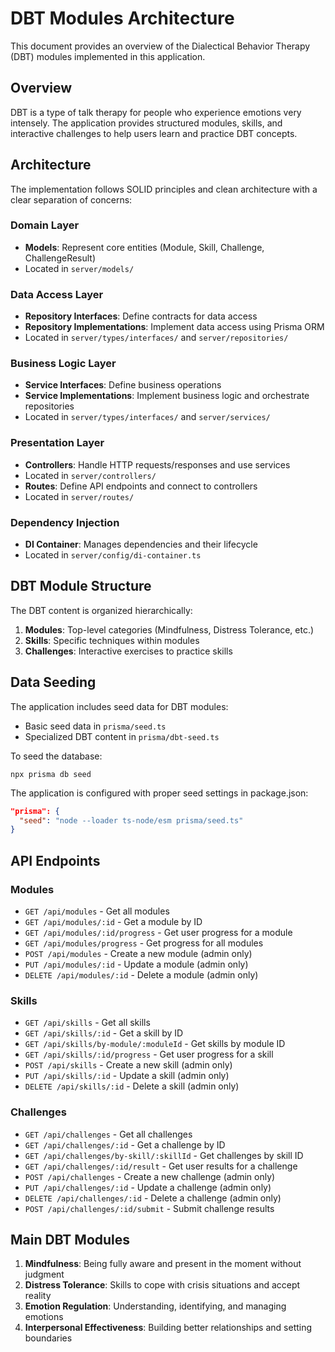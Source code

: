# DBT Modules Architecture

This document provides an overview of the Dialectical Behavior Therapy (DBT) modules implemented in this application.

## Overview

DBT is a type of talk therapy for people who experience emotions very intensely. The application provides structured modules, skills, and interactive challenges to help users learn and practice DBT concepts.

## Architecture

The implementation follows SOLID principles and clean architecture with a clear separation of concerns:

### Domain Layer

- **Models**: Represent core entities (Module, Skill, Challenge, ChallengeResult)
- Located in `server/models/`

### Data Access Layer

- **Repository Interfaces**: Define contracts for data access
- **Repository Implementations**: Implement data access using Prisma ORM
- Located in `server/types/interfaces/` and `server/repositories/`

### Business Logic Layer

- **Service Interfaces**: Define business operations
- **Service Implementations**: Implement business logic and orchestrate repositories
- Located in `server/types/interfaces/` and `server/services/`

### Presentation Layer

- **Controllers**: Handle HTTP requests/responses and use services
- Located in `server/controllers/`
- **Routes**: Define API endpoints and connect to controllers
- Located in `server/routes/`

### Dependency Injection

- **DI Container**: Manages dependencies and their lifecycle
- Located in `server/config/di-container.ts`

## DBT Module Structure

The DBT content is organized hierarchically:

1. **Modules**: Top-level categories (Mindfulness, Distress Tolerance, etc.)
2. **Skills**: Specific techniques within modules
3. **Challenges**: Interactive exercises to practice skills

## Data Seeding

The application includes seed data for DBT modules:
- Basic seed data in `prisma/seed.ts`
- Specialized DBT content in `prisma/dbt-seed.ts`

To seed the database:
```
npx prisma db seed
```

The application is configured with proper seed settings in package.json:
```json
"prisma": {
  "seed": "node --loader ts-node/esm prisma/seed.ts"
}
```

## API Endpoints

### Modules
- `GET /api/modules` - Get all modules
- `GET /api/modules/:id` - Get a module by ID 
- `GET /api/modules/:id/progress` - Get user progress for a module
- `GET /api/modules/progress` - Get progress for all modules
- `POST /api/modules` - Create a new module (admin only)
- `PUT /api/modules/:id` - Update a module (admin only)
- `DELETE /api/modules/:id` - Delete a module (admin only)

### Skills
- `GET /api/skills` - Get all skills
- `GET /api/skills/:id` - Get a skill by ID
- `GET /api/skills/by-module/:moduleId` - Get skills by module ID
- `GET /api/skills/:id/progress` - Get user progress for a skill
- `POST /api/skills` - Create a new skill (admin only)
- `PUT /api/skills/:id` - Update a skill (admin only)
- `DELETE /api/skills/:id` - Delete a skill (admin only)

### Challenges
- `GET /api/challenges` - Get all challenges
- `GET /api/challenges/:id` - Get a challenge by ID
- `GET /api/challenges/by-skill/:skillId` - Get challenges by skill ID
- `GET /api/challenges/:id/result` - Get user results for a challenge
- `POST /api/challenges` - Create a new challenge (admin only)
- `PUT /api/challenges/:id` - Update a challenge (admin only)
- `DELETE /api/challenges/:id` - Delete a challenge (admin only)
- `POST /api/challenges/:id/submit` - Submit challenge results

## Main DBT Modules

1. **Mindfulness**: Being fully aware and present in the moment without judgment
2. **Distress Tolerance**: Skills to cope with crisis situations and accept reality
3. **Emotion Regulation**: Understanding, identifying, and managing emotions
4. **Interpersonal Effectiveness**: Building better relationships and setting boundaries
